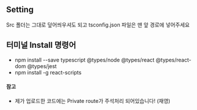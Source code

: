 ## Setting
Src 폴더는 그대로 덮어씌우셔도 되고
tsconfig.json 파일은 맨 앞 경로에 넣어주세요

## 터미널 Install 명령어
- npm install --save typescript @types/node @types/react @types/react-dom @types/jest
- npm install -g react-scripts

#### 참고
- 제가 업로드한 코드에는 Private route가 주석처리 되어있습니다! (재영)
